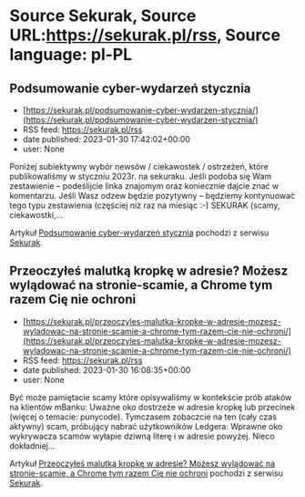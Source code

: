 # Source Sekurak, Source URL:https://sekurak.pl/rss, Source language: pl-PL

## Podsumowanie cyber-wydarzeń stycznia
 - [https://sekurak.pl/podsumowanie-cyber-wydarzen-stycznia/](https://sekurak.pl/podsumowanie-cyber-wydarzen-stycznia/)
 - RSS feed: https://sekurak.pl/rss
 - date published: 2023-01-30 17:42:02+00:00
 - user: None

<p>Poniżej subiektywny wybór newsów / ciekawostek / ostrzeżeń, które publikowaliśmy w styczniu 2023r. na sekuraku. Jeśli podoba się Wam zestawienie &#8211; podeślijcie linka znajomym oraz koniecznie dajcie znać w komentarzu. Jeśli Wasz odzew będzie pozytywny &#8211; będziemy kontynuować tego typu zestawienia (częściej niż raz na miesiąc :-) SEKURAK (scamy, ciekawostki,...</p>
<p>Artykuł <a href="https://sekurak.pl/podsumowanie-cyber-wydarzen-stycznia/" rel="nofollow">Podsumowanie cyber-wydarzeń stycznia</a> pochodzi z serwisu <a href="https://sekurak.pl" rel="nofollow">Sekurak</a>.</p>

## Przeoczyłeś malutką kropkę w adresie? Możesz wylądować na stronie-scamie, a Chrome tym razem Cię nie ochroni
 - [https://sekurak.pl/przeoczyles-malutka-kropke-w-adresie-mozesz-wyladowac-na-stronie-scamie-a-chrome-tym-razem-cie-nie-ochroni/](https://sekurak.pl/przeoczyles-malutka-kropke-w-adresie-mozesz-wyladowac-na-stronie-scamie-a-chrome-tym-razem-cie-nie-ochroni/)
 - RSS feed: https://sekurak.pl/rss
 - date published: 2023-01-30 16:08:35+00:00
 - user: None

<p>Być może pamiętacie scamy które opisywaliśmy w kontekście prób ataków na klientów mBanku: Uważne oko dostrzeże w adresie kropkę lub przecinek (więcej o temacie: punycode). Tymczasem zobaczcie na ten (cały czas aktywny) scam, próbujący nabrać użytkowników Ledgera: Wprawne oko wykrywacza scamów wyłapie dziwną literę i w adresie powyżej. Nieco dokładniej...</p>
<p>Artykuł <a href="https://sekurak.pl/przeoczyles-malutka-kropke-w-adresie-mozesz-wyladowac-na-stronie-scamie-a-chrome-tym-razem-cie-nie-ochroni/" rel="nofollow">Przeoczyłeś malutką kropkę w adresie? Możesz wylądować na stronie-scamie, a Chrome tym razem Cię nie ochroni</a> pochodzi z serwisu <a href="https://sekurak.pl" rel="nofollow">Sekurak</a>.</p>
